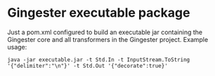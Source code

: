 # Gingester executable package

Just a pom.xml configured to build an executable jar containing the Gingester core and all transformers in the Gingester project.
Example usage:

```
java -jar executable.jar -t Std.In -t InputStream.ToString '{"delimiter":"\n"}' -t Std.Out '{"decorate":true}'
```